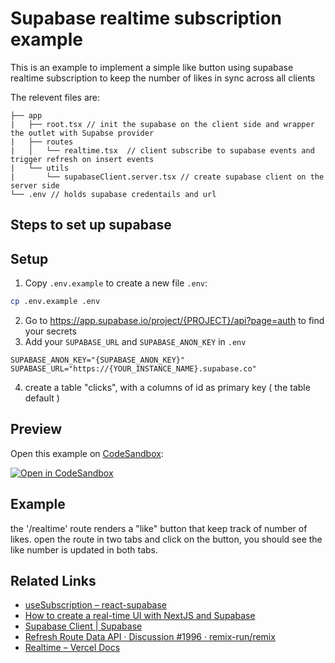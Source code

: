 # Supabase realtime subscription example

This is an example to implement a simple like button using supabase realtime subscription to keep the number of likes in sync across all clients

The relevent files are:

```
├── app
|   ├── root.tsx // init the supabase on the client side and wrapper the outlet with Supabse provider
|   ├── routes
|   │   └── realtime.tsx  // client subscribe to supabase events and trigger refresh on insert events
|   └── utils
|       └── supabaseClient.server.tsx // create supabase client on the server side
└── .env // holds supabase credentails and url
```

## Steps to set up supabase

## Setup

1. Copy `.env.example` to create a new file `.env`:

```sh
cp .env.example .env
```

2. Go to https://app.supabase.io/project/{PROJECT}/api?page=auth to find your secrets
3. Add your `SUPABASE_URL` and `SUPABASE_ANON_KEY` in `.env`

```env
SUPABASE_ANON_KEY="{SUPABASE_ANON_KEY}"
SUPABASE_URL="https://{YOUR_INSTANCE_NAME}.supabase.co"
```

4. create a table "clicks", with a columns of id as primary key ( the table default )

## Preview

Open this example on [CodeSandbox](https://codesandbox.com):

[![Open in CodeSandbox](https://codesandbox.io/static/img/play-codesandbox.svg)](https://codesandbox.io/s/github/remix-run/examples/tree/main/supabase-subscription)

## Example

the '/realtime' route renders a "like" button that keep track of number of likes. open the route in two tabs and click on the button, you should see the like number is updated in both tabs.

## Related Links

- [useSubscription – react-supabase](https://react-supabase.vercel.app/documentation/realtime/use-subscription)
- [How to create a real-time UI with NextJS and Supabase](https://pablopunk.com/posts/how-to-create-a-real-time-ui-with-nextjs-and-supabase)
- [Supabase Client | Supabase](https://supabase.com/docs/reference/javascript/supabase-client)
- [Refresh Route Data API · Discussion #1996 · remix-run/remix](https://github.com/remix-run/remix/discussions/1996)
- [Realtime – Vercel Docs](https://vercel.com/docs/concepts/solutions/realtime)

